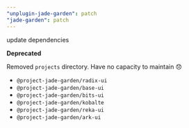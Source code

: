 ```yaml
---
"unplugin-jade-garden": patch
"jade-garden": patch
---
```


update dependencies

**Deprecated**

Removed `projects` directory. Have no capacity to maintain 😞

- `@project-jade-garden/radix-ui`
- `@project-jade-garden/base-ui`
- `@project-jade-garden/bits-ui`
- `@project-jade-garden/kobalte`
- `@project-jade-garden/reka-ui`
- `@project-jade-garden/ark-ui`
